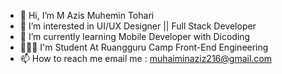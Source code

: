 - 👋 Hi, I’m M Azis Muhemin Tohari
- 👀 I’m interested in UI/UX Designer || Full Stack Developer 
- 🌱 I’m currently learning Mobile Developer with Dicoding
- 👨🏻‍💻 I'm Student At Ruangguru Camp Front-End Engineering
- 📫 How to reach me email me : muhaiminaziz216@gmail.com

<!---
muazhri/muazhri is a ✨ special ✨ repository because its `README.md` (this file) appears on your GitHub profile.
You can click the Preview link to take a look at your changes.
--->
